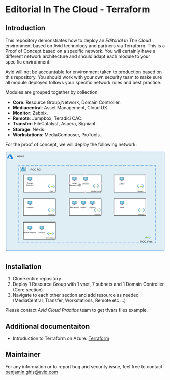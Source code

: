 # Editorial In The Cloud - Terraform

## Introduction

This repository demonstrates how to deploy an *Editorial In The Cloud* environment based on Avid technology and partners via Terraform. This is a Proof of Concept based on a specific network. You will certainly have a different network architecture and should adapt each module to your specific environment. 

Avid will not be accountable for environment taken to production based on this repository. You should work with your own security team to make sure all module deployed follows your specific network rules and best practice. 

 Modules are grouped together by collection: 

- **Core**: Resource Group,Network, Domain Controller.
- **Mediacentral**: Asset Management, Cloud UX.
- **Monitor**: Zabbix.
- **Remote**: Jumpbox, Teradici CAC.
- **Transfer**: FileCatalyst, Aspera, Signiant.
- **Storage**: Nexis.
- **Workstations**: MediaComposer, ProTools.

For the proof of concept, we will deploy the following network: 

![current + Next Version](./network.png)

## Installation 

1. Clone entire repository
1. Deploy 1 Resource Group with 1 vnet, 7 subnets and 1 Domain Controller (Core section)
1. Navigate to each other section and add resource as needed (MediaCentral, Transfer, Workstations, Remote etc ...)  

Please contact *Avid Cloud Practice* team to get tfvars files example. 

## Additional documentaiton

- Introduction to Terraform on Azure: [Terraform](https://learn.hashicorp.com/tutorials/terraform/infrastructure-as-code?in=terraform/aws-get-started)

## Maintainer

For any information or to report bug and security issue, feel free to contact benjamin.ghis@avid.com 



